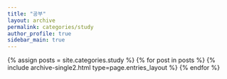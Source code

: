 ```yaml
---
title: "공부"
layout: archive
permalink: categories/study
author_profile: true
sidebar_main: true
---
```


{% assign posts = site.categories.study %}
{% for post in posts %} {% include archive-single2.html type=page.entries_layout %} {% endfor %}

